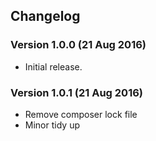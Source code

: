 Changelog
---------

### Version 1.0.0 (21 Aug 2016)

- Initial release.

### Version 1.0.1 (21 Aug 2016)

- Remove composer lock file
- Minor tidy up
